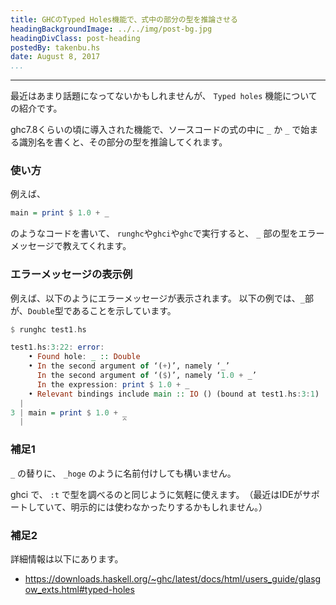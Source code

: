 ```yaml
---
title: GHCのTyped Holes機能で、式中の部分の型を推論させる
headingBackgroundImage: ../../img/post-bg.jpg
headingDivClass: post-heading
postedBy: takenbu.hs
date: August 8, 2017
...
```

---

最近はあまり話題になってないかもしれませんが、 `Typed holes` 機能についての紹介です。

ghc7.8くらいの頃に導入された機能で、ソースコードの式の中に `_` か `_` で始まる識別名を書くと、その部分の型を推論してくれます。

### 使い方

例えば、

```Haskell
main = print $ 1.0 + _
```
のようなコードを書いて、 `runghc`や`ghci`や`ghc`で実行すると、 `_` 部の型をエラーメッセージで教えてくれます。  


### エラーメッセージの表示例

例えば、以下のようにエラーメッセージが表示されます。 以下の例では、`_`部が、`Double`型であることを示しています。

```Haskell
$ runghc test1.hs 

test1.hs:3:22: error:
    • Found hole: _ :: Double
    • In the second argument of ‘(+)’, namely ‘_’
      In the second argument of ‘($)’, namely ‘1.0 + _’
      In the expression: print $ 1.0 + _
    • Relevant bindings include main :: IO () (bound at test1.hs:3:1)
  |
3 | main = print $ 1.0 + _
  |                      ^

```


### 補足1

`_` の替りに、 `_hoge` のように名前付けしても構いません。

ghci で、 `:t` で型を調べるのと同じように気軽に使えます。　（最近はIDEがサポートしていて、明示的には使わなかったりするかもしれません。）


### 補足2

詳細情報は以下にあります。

* <https://downloads.haskell.org/~ghc/latest/docs/html/users_guide/glasgow_exts.html#typed-holes>
